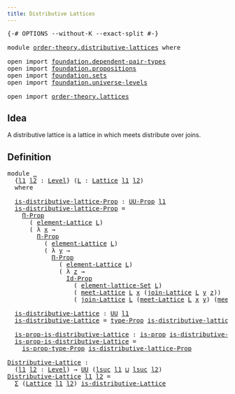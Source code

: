 ```yaml
---
title: Distributive Lattices
---
```


<pre class="Agda"><a id="47" class="Symbol">{-#</a> <a id="51" class="Keyword">OPTIONS</a> <a id="59" class="Pragma">--without-K</a> <a id="71" class="Pragma">--exact-split</a> <a id="85" class="Symbol">#-}</a>

<a id="90" class="Keyword">module</a> <a id="97" href="order-theory.distributive-lattices.html" class="Module">order-theory.distributive-lattices</a> <a id="132" class="Keyword">where</a>

<a id="139" class="Keyword">open</a> <a id="144" class="Keyword">import</a> <a id="151" href="foundation.dependent-pair-types.html" class="Module">foundation.dependent-pair-types</a>
<a id="183" class="Keyword">open</a> <a id="188" class="Keyword">import</a> <a id="195" href="foundation.propositions.html" class="Module">foundation.propositions</a>
<a id="219" class="Keyword">open</a> <a id="224" class="Keyword">import</a> <a id="231" href="foundation.sets.html" class="Module">foundation.sets</a>
<a id="247" class="Keyword">open</a> <a id="252" class="Keyword">import</a> <a id="259" href="foundation.universe-levels.html" class="Module">foundation.universe-levels</a>

<a id="287" class="Keyword">open</a> <a id="292" class="Keyword">import</a> <a id="299" href="order-theory.lattices.html" class="Module">order-theory.lattices</a>
</pre>
## Idea

A distributive lattice is a lattice in which meets distribute over joins.

## Definition

<pre class="Agda"><a id="433" class="Keyword">module</a> <a id="440" href="order-theory.distributive-lattices.html#440" class="Module">_</a>
  <a id="444" class="Symbol">{</a><a id="445" href="order-theory.distributive-lattices.html#445" class="Bound">l1</a> <a id="448" href="order-theory.distributive-lattices.html#448" class="Bound">l2</a> <a id="451" class="Symbol">:</a> <a id="453" href="Agda.Primitive.html#597" class="Postulate">Level</a><a id="458" class="Symbol">}</a> <a id="460" class="Symbol">(</a><a id="461" href="order-theory.distributive-lattices.html#461" class="Bound">L</a> <a id="463" class="Symbol">:</a> <a id="465" href="order-theory.lattices.html#1097" class="Function">Lattice</a> <a id="473" href="order-theory.distributive-lattices.html#445" class="Bound">l1</a> <a id="476" href="order-theory.distributive-lattices.html#448" class="Bound">l2</a><a id="478" class="Symbol">)</a>
  <a id="482" class="Keyword">where</a>

  <a id="491" href="order-theory.distributive-lattices.html#491" class="Function">is-distributive-lattice-Prop</a> <a id="520" class="Symbol">:</a> <a id="522" href="foundation-core.propositions.html#1380" class="Function">UU-Prop</a> <a id="530" href="order-theory.distributive-lattices.html#445" class="Bound">l1</a>
  <a id="535" href="order-theory.distributive-lattices.html#491" class="Function">is-distributive-lattice-Prop</a> <a id="564" class="Symbol">=</a>
    <a id="570" href="foundation-core.propositions.html#6681" class="Function">Π-Prop</a>
      <a id="583" class="Symbol">(</a> <a id="585" href="order-theory.lattices.html#1311" class="Function">element-Lattice</a> <a id="601" href="order-theory.distributive-lattices.html#461" class="Bound">L</a><a id="602" class="Symbol">)</a>
      <a id="610" class="Symbol">(</a> <a id="612" class="Symbol">λ</a> <a id="614" href="order-theory.distributive-lattices.html#614" class="Bound">x</a> <a id="616" class="Symbol">→</a>
        <a id="626" href="foundation-core.propositions.html#6681" class="Function">Π-Prop</a>
          <a id="643" class="Symbol">(</a> <a id="645" href="order-theory.lattices.html#1311" class="Function">element-Lattice</a> <a id="661" href="order-theory.distributive-lattices.html#461" class="Bound">L</a><a id="662" class="Symbol">)</a>
          <a id="674" class="Symbol">(</a> <a id="676" class="Symbol">λ</a> <a id="678" href="order-theory.distributive-lattices.html#678" class="Bound">y</a> <a id="680" class="Symbol">→</a>
            <a id="694" href="foundation-core.propositions.html#6681" class="Function">Π-Prop</a>
              <a id="715" class="Symbol">(</a> <a id="717" href="order-theory.lattices.html#1311" class="Function">element-Lattice</a> <a id="733" href="order-theory.distributive-lattices.html#461" class="Bound">L</a><a id="734" class="Symbol">)</a>
              <a id="750" class="Symbol">(</a> <a id="752" class="Symbol">λ</a> <a id="754" href="order-theory.distributive-lattices.html#754" class="Bound">z</a> <a id="756" class="Symbol">→</a>
                <a id="774" href="foundation-core.sets.html#1407" class="Function">Id-Prop</a>
                  <a id="800" class="Symbol">(</a> <a id="802" href="order-theory.lattices.html#2292" class="Function">element-lattice-Set</a> <a id="822" href="order-theory.distributive-lattices.html#461" class="Bound">L</a><a id="823" class="Symbol">)</a>
                  <a id="843" class="Symbol">(</a> <a id="845" href="order-theory.lattices.html#2774" class="Function">meet-Lattice</a> <a id="858" href="order-theory.distributive-lattices.html#461" class="Bound">L</a> <a id="860" href="order-theory.distributive-lattices.html#614" class="Bound">x</a> <a id="862" class="Symbol">(</a><a id="863" href="order-theory.lattices.html#3193" class="Function">join-Lattice</a> <a id="876" href="order-theory.distributive-lattices.html#461" class="Bound">L</a> <a id="878" href="order-theory.distributive-lattices.html#678" class="Bound">y</a> <a id="880" href="order-theory.distributive-lattices.html#754" class="Bound">z</a><a id="881" class="Symbol">))</a>
                  <a id="902" class="Symbol">(</a> <a id="904" href="order-theory.lattices.html#3193" class="Function">join-Lattice</a> <a id="917" href="order-theory.distributive-lattices.html#461" class="Bound">L</a> <a id="919" class="Symbol">(</a><a id="920" href="order-theory.lattices.html#2774" class="Function">meet-Lattice</a> <a id="933" href="order-theory.distributive-lattices.html#461" class="Bound">L</a> <a id="935" href="order-theory.distributive-lattices.html#614" class="Bound">x</a> <a id="937" href="order-theory.distributive-lattices.html#678" class="Bound">y</a><a id="938" class="Symbol">)</a> <a id="940" class="Symbol">(</a><a id="941" href="order-theory.lattices.html#2774" class="Function">meet-Lattice</a> <a id="954" href="order-theory.distributive-lattices.html#461" class="Bound">L</a> <a id="956" href="order-theory.distributive-lattices.html#614" class="Bound">x</a> <a id="958" href="order-theory.distributive-lattices.html#754" class="Bound">z</a><a id="959" class="Symbol">)))))</a>

  <a id="968" href="order-theory.distributive-lattices.html#968" class="Function">is-distributive-Lattice</a> <a id="992" class="Symbol">:</a> <a id="994" href="foundation-core.universe-levels.html#222" class="Primitive">UU</a> <a id="997" href="order-theory.distributive-lattices.html#445" class="Bound">l1</a>
  <a id="1002" href="order-theory.distributive-lattices.html#968" class="Function">is-distributive-Lattice</a> <a id="1026" class="Symbol">=</a> <a id="1028" href="foundation-core.propositions.html#1482" class="Function">type-Prop</a> <a id="1038" href="order-theory.distributive-lattices.html#491" class="Function">is-distributive-lattice-Prop</a>

  <a id="1070" href="order-theory.distributive-lattices.html#1070" class="Function">is-prop-is-distributive-Lattice</a> <a id="1102" class="Symbol">:</a> <a id="1104" href="foundation-core.propositions.html#1296" class="Function">is-prop</a> <a id="1112" href="order-theory.distributive-lattices.html#968" class="Function">is-distributive-Lattice</a>
  <a id="1138" href="order-theory.distributive-lattices.html#1070" class="Function">is-prop-is-distributive-Lattice</a> <a id="1170" class="Symbol">=</a>
    <a id="1176" href="foundation-core.propositions.html#1549" class="Function">is-prop-type-Prop</a> <a id="1194" href="order-theory.distributive-lattices.html#491" class="Function">is-distributive-lattice-Prop</a>

<a id="Distributive-Lattice"></a><a id="1224" href="order-theory.distributive-lattices.html#1224" class="Function">Distributive-Lattice</a> <a id="1245" class="Symbol">:</a>
  <a id="1249" class="Symbol">(</a><a id="1250" href="order-theory.distributive-lattices.html#1250" class="Bound">l1</a> <a id="1253" href="order-theory.distributive-lattices.html#1253" class="Bound">l2</a> <a id="1256" class="Symbol">:</a> <a id="1258" href="Agda.Primitive.html#597" class="Postulate">Level</a><a id="1263" class="Symbol">)</a> <a id="1265" class="Symbol">→</a> <a id="1267" href="foundation-core.universe-levels.html#222" class="Primitive">UU</a> <a id="1270" class="Symbol">(</a><a id="1271" href="Agda.Primitive.html#780" class="Primitive">lsuc</a> <a id="1276" href="order-theory.distributive-lattices.html#1250" class="Bound">l1</a> <a id="1279" href="Agda.Primitive.html#810" class="Primitive Operator">⊔</a> <a id="1281" href="Agda.Primitive.html#780" class="Primitive">lsuc</a> <a id="1286" href="order-theory.distributive-lattices.html#1253" class="Bound">l2</a><a id="1288" class="Symbol">)</a>
<a id="1290" href="order-theory.distributive-lattices.html#1224" class="Function">Distributive-Lattice</a> <a id="1311" href="order-theory.distributive-lattices.html#1311" class="Bound">l1</a> <a id="1314" href="order-theory.distributive-lattices.html#1314" class="Bound">l2</a> <a id="1317" class="Symbol">=</a>
  <a id="1321" href="foundation-core.dependent-pair-types.html#502" class="Record">Σ</a> <a id="1323" class="Symbol">(</a><a id="1324" href="order-theory.lattices.html#1097" class="Function">Lattice</a> <a id="1332" href="order-theory.distributive-lattices.html#1311" class="Bound">l1</a> <a id="1335" href="order-theory.distributive-lattices.html#1314" class="Bound">l2</a><a id="1337" class="Symbol">)</a> <a id="1339" href="order-theory.distributive-lattices.html#968" class="Function">is-distributive-Lattice</a>
</pre>